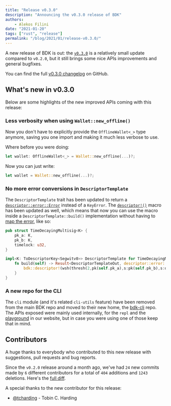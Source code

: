 ```yaml
---
title: "Release v0.3.0"
description: "Announcing the v0.3.0 release of BDK"
authors:
    - Alekos Filini
date: "2021-01-20"
tags: ["rust", "release"]
permalink: "/blog/2021/01/release-v0.3.0/"
---
```


A new release of BDK is out: the [`v0.3.0`] is a relatively small update compared to `v0.2.0`, but it still brings some nice APIs improvements and general bugfixes.

You can find the full [v0.3.0 changelog][changelog] on GitHub.

## What's new in v0.3.0

Below are some highlights of the new improved APIs coming with this release:

### Less verbosity when using `Wallet::new_offline()`

Now you don't have to explicitly provide the `OfflineWallet<_>` type anymore, saving you one import and making it much less verbose to use.

Where before you were doing:

```rust
let wallet: OfflineWallet<_> = Wallet::new_offline(...)?;
```

Now you can just write:

```rust
let wallet = Wallet::new_offline(...)?;
```

### No more error conversions in `DescriptorTemplate`

The `DescriptorTemplate` trait has been updated to return a [`descriptor::error::Error`] instead of a `KeyError`. The [`descriptor!()`] macro has been updated as well, which means that now you can use the macro inside a `DescriptorTemplate::build()` implementation
without having to [map the error](/blog/2020/12/release-v0.2.0/#descriptor-macro), like so:

```rust
pub struct TimeDecayingMultisig<K> {
    pk_a: K,
    pk_b: K,
    timelock: u32,
}

impl<K: ToDescriptorKey<Segwitv0>> DescriptorTemplate for TimeDecayingMultisig<K> {
    fn build(self) -> Result<DescriptorTemplateOut, descriptor::error::Error> {
        bdk::descriptor!(wsh(thresh(2,pk(self.pk_a),s:pk(self.pk_b),s:d:v:older(self.timelock))))
    }
}
```

### A new repo for the CLI

The `cli` module (and it's related `cli-utils` feature) have been removed from the main BDK repo and moved to their new home, the [bdk-cli] repo. The APIs exposed were mainly used internally, for the `repl` and the [playground](/bdk-cli/playground)
in our website, but in case you were using one of those keep that in mind.

## Contributors

A huge thanks to everybody who contributed to this new release with suggestions, pull requests and bug reports.

Since the `v0.2.0` release around a month ago, we've had `24` new commits made by `6` different contributors for a total of `404` additions and `1243` deletions. Here's the [full diff][gh_diff].

A special thanks to the new contributor for this release:

- [@tcharding][@tcharding] - Tobin C. Harding

[changelog]: https://github.com/bitcoindevkit/bdk/blob/75669049268bbc294564f8c6e0528e07a546258f/CHANGELOG.md#v030---v020
[gh_diff]: https://github.com/bitcoindevkit/bdk/compare/v0.2.0...v0.3.0
[bdk-cli]: https://github.com/bitcoindevkit/bdk-cli

[`descriptor!()`]: https://docs.rs/bdk/0.3.0/bdk/macro.descriptor.html
[`descriptor::error::Error`]: https://docs.rs/bdk/0.3.0/bdk/descriptor/error/enum.Error.html

[`v0.3.0`]: https://crates.io/crates/bdk/0.3.0

[@tcharding]: https://github.com/tcharding

